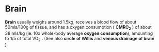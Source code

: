 # Brain

**Brain** usually weighs around 1.5kg, receives a blood flow of about
50mls/100g of tissue, and has a oxygen consumption (
**CMRO<sub>2</sub>** ) of about 38 mls/kg (ie. 10x whole-body average
**oxygen consumption**), amounting to 1/5 of total VO<sub>2</sub> . (See
also **circle of Willis** and **venous drainage of brain** ).
